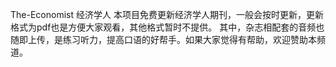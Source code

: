 The-Economist
经济学人
  本项目免费更新经济学人期刊，一般会按时更新，更新格式为pdf也是方便大家观看，其他格式暂时不提供。
其中，杂志相配套的音频也随即上传，是练习听力，提高口语的好帮手。如果大家觉得有帮助，欢迎赞助本频道。
